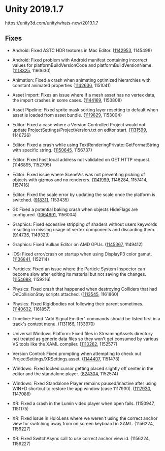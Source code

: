 # Unity 2019.1.7
https://unity3d.com/unity/whats-new/2019.1.7

## Fixes

<ul>
<li><p>Android: Fixed ASTC HDR textures in Mac Editor. (<a href="https://issuetracker.unity3d.com/issues/astc-hdr-textures-are-broken-in-maceditor-slash-metal">1142953</a>, 1145498)</p></li>
<li><p>Android: Fixed problem with Android manifest containing incorrect values for platformBuildVersionCode and platformBuildVersionName. (<a href="https://issuetracker.unity3d.com/issues/android-android-manifest-contains-incorrect-values-for-platformbuildversioncode-and-platformbuildversionname">1118325</a>, 1160630)</p></li>
<li><p>Animation: Fixed a crash when animating optimized hierarchies with constant animated properties (<a href="https://issuetracker.unity3d.com/issues/animator-controller-causes-the-editor-to-crash-on-mecanim-animation-transformvaluesfromclip-when-entering-play-mode">1142636</a>, 1151041)</p></li>
<li><p>Asset Import: Fixes an issue where if a mesh asset has no vertex data, the import crashes in some cases. (<a href="https://issuetracker.unity3d.com/issues/unity-freeze-and-mono-arch-find-jit-info-ext-crash-when-importing-corrupted-mesh-asset-files">1144169</a>, 1150808)</p></li>
<li><p>Asset Pipeline: Fixed sprite mask sorting layer resetting to default when asset is loaded from asset bundle. (<a href="https://issuetracker.unity3d.com/issues/asset-bundles-sprite-mask-sorting-layer-resets-to-default-when-asset-is-loaded-from-asset-bundle">1119829</a>, 1153004)</p></li>
<li><p>Editor: Fixed a case where a Version Controlled Project would not update ProjectSettings/ProjectVersion.txt on editor start. (<a href="https://issuetracker.unity3d.com/issues/perforce-reverting-the-projectversion-file-marks-it-as-read-only-preventing-any-further-updates">1131599</a>, 1146736)</p></li>
<li><p>Editor: Fixed a crash while using TextRenderingPrivate::GetFormatString with specific string. (<a href="https://issuetracker.unity3d.com/issues/crash-on-textrenderingprivate-getformatstring-when-using-specific-string">1150645</a>, 1156737)</p></li>
<li><p>Editor: Fixed host local address not validated on GET HTTP request. (1146895, 1152795)</p></li>
<li><p>Editor: Fixed issue where SceneVis was not preventing picking of objects with gizmos and no renderers. (<a href="https://issuetracker.unity3d.com/issues/canvas-objects-are-selectable-when-they-are-hidden">1141999</a>, 1146284, 1157414, 1157416)</p></li>
<li><p>Editor: Fixed the scale error by updating the scale once the platform is switched. (<a href="https://issuetracker.unity3d.com/issues/switching-between-platforms-results-into-game-views-resolution-slash-aspect-ratio-scale-settings-not-changing">918311</a>, 1153435)</p></li>
<li><p>GI: Fixed a potential baking crash when objects HideFlags are configured. (<a href="https://issuetracker.unity3d.com/issues/console-is-continuously-spammed-with-assertion-failed-on-expression-kvalidsceneobjectidentifier-equals-equals-res-after-project-update">1064691</a>, 1156004)</p></li>
<li><p>Graphics: Fixed excessive stripping of shaders without users keywords resulting in missing usage of vertex components and discarding them. (<a href="https://issuetracker.unity3d.com/issues/meshes-lose-vertex-color-in-builds-with-static-batching-enabled-when-certain-shaders-are-present-in-the-scene">914736</a>, 1149323)</p></li>
<li><p>Graphics: Fixed Vulkan Editor on AMD GPUs. (<a href="https://issuetracker.unity3d.com/issues/vulkan-amd-objects-do-not-get-rendered-when-the-camera-has-clear-flags-set-to-skybox">1145367</a>, 1149412)</p></li>
<li><p>iOS: Fixed error/crash on startup when using DisplayP3 color gamut. (<a href="https://issuetracker.unity3d.com/issues/ios-metal-displayp3-color-gamut-results-in-metal-errors-on-startup-in-generatebuiltintextures">1136841</a>, 1152114)</p></li>
<li><p>Particles: Fixed an issue where the Particle System Inspector can become slow after editing its material but not saving the changes. (<a href="https://issuetracker.unity3d.com/issues/system-becomes-slow-when-using-a-particle-system-with-a-material-that-has-a-shader-that-uses-a-custom-shader-gui">1154688</a>, 1159216)</p></li>
<li><p>Physics: Fixed crash that happened when destroying Colliders that had OnCollisionStay scripts attached. (<a href="https://issuetracker.unity3d.com/issues/crash-on-simulationcallbackreceiver-oncontact-when-objects-are-destructing">1113545</a>, 1161860)</p></li>
<li><p>Physics: Fixed Rigidbodies not following their parent sometimes. (<a href="https://issuetracker.unity3d.com/issues/ontriggerenter-is-called-inconsistently-when-moving-a-trigger-via-input-key-press-with-addforce">1140632</a>, 1161857)</p></li>
<li><p>Timeline: Fixed "Add Signal Emitter" commands should be listed first in a track's context menu. (1131166, 1133970)</p></li>
<li><p>Universal Windows Platform: Fixed files in StreamingAssets directory not treated as generic data files so they won't get consumed by various VS tools like the XAML compiler. (<a href="https://issuetracker.unity3d.com/issues/uwp-il2cpp-visual-studios-builds-fails-with-xamlcompiler-error">1110262</a>, 1152577)</p></li>
<li><p>Version Control: Fixed prompting when attempting to check out ProjectSettings/XRSettings.asset. (<a href="https://issuetracker.unity3d.com/issues/vcs-xrsettings-file-shows-checkout-pop-up-which-is-inconsistent-with-other-settings-files">1144407</a>, 1151473)</p></li>
<li><p>Windows: Fixed locked cursor getting placed slightly off center in the editor and the standalone player. (<a href="https://issuetracker.unity3d.com/issues/input-dot-mouseposition-returns-incorrect-value-when-using-locked-cursor">824304</a>, 1152574)</p></li>
<li><p>Windows: Fixed Standalone Player remains paused/inactive after using WIN+D shortcut to restore the app window (case 1117930). (<a href="https://issuetracker.unity3d.com/issues/canvas-elements-are-disabled-in-the-build-project-when-navigating-in-and-out-of-desktop-by-using-win-plus-d">1117930</a>, 1147086)</p></li>
<li><p>XR: Fixed a crash in the Lumin video player when open fails. (1150947, 1151175)</p></li>
<li><p>XR: Fixed issue in HoloLens where we weren't using the correct anchor view for switching away from on screen keyboard in XAML. (1156224, 1156227)</p></li>
<li><p>XR: Fixed SwitchAsync call to use correct anchor view id. (1156224, 1156227)</p></li>
</ul>
